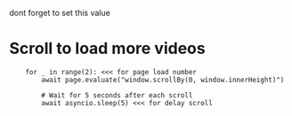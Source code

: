 dont forget to set this value

# Scroll to load more videos
        for _ in range(2): <<< for page load number
            await page.evaluate("window.scrollBy(0, window.innerHeight)")

            # Wait for 5 seconds after each scroll
            await asyncio.sleep(5) <<< for delay scroll
